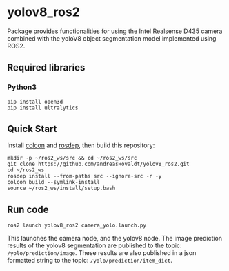 # yolov8_ros2
Package provides functionalities for using the Intel Realsense D435 camera combined with the yoloV8 object segmentation model implemented using ROS2.

## Required libraries
### Python3
```shell
pip install open3d
pip install ultralytics
```

## Quick Start
Install [colcon](https://docs.ros.org/en/humble/Tutorials/Colcon-Tutorial.html#install-colcon) and [rosdep](https://docs.ros.org/en/crystal/Installation/Linux-Install-Binary.html#installing-and-initializing-rosdep), then build this repository:

```shell
mkdir -p ~/ros2_ws/src && cd ~/ros2_ws/src
git clone https://github.com/andreasHovaldt/yolov8_ros2.git
cd ~/ros2_ws
rosdep install --from-paths src --ignore-src -r -y
colcon build --symlink-install
source ~/ros2_ws/install/setup.bash
```

## Run code
```shell
ros2 launch yolov8_ros2 camera_yolo.launch.py
```
This launches the camera node, and the yolov8 node. 
The image prediction results of the yolov8 segmentation are published to the topic: ```/yolo/prediction/image```.
These results are also published in a json formatted string to the topic: ```/yolo/prediction/item_dict```.


